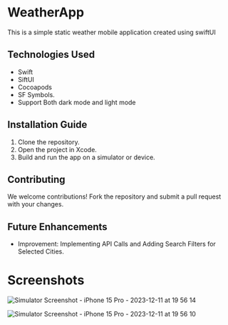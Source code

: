 # WeatherApp
This is a simple static weather mobile application created using swiftUI

## Technologies Used
- Swift
- SiftUI
- Cocoapods
- SF Symbols.
- Support Both dark mode and light mode
  

## Installation Guide
1. Clone the repository.
2. Open the project in Xcode.
3. Build and run the app on a simulator or device.


## Contributing
We welcome contributions! Fork the repository and submit a pull request with your changes.

## Future Enhancements
- Improvement:  Implementing API Calls and Adding Search Filters for Selected Cities.


# Screenshots
![Simulator Screenshot - iPhone 15 Pro - 2023-12-11 at 19 56 14](https://github.com/Prathameshchakote/WeatherApp/assets/30796045/a02a6d51-c9fd-4929-9f94-ded372bc348b)

![Simulator Screenshot - iPhone 15 Pro - 2023-12-11 at 19 56 10](https://github.com/Prathameshchakote/WeatherApp/assets/30796045/22aaea0e-630b-4053-a4db-e0dafe548898)


